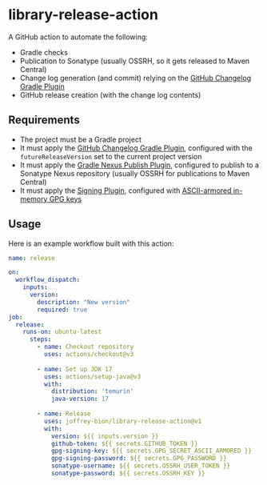 # library-release-action

A GitHub action to automate the following:

* Gradle checks
* Publication to Sonatype (usually OSSRH, so it gets released to Maven Central)
* Change log generation (and commit) relying on the [GitHub Changelog Gradle Plugin](https://github.com/joffrey-bion/gradle-github-changelog)
* GitHub release creation (with the change log contents)

## Requirements

* The project must be a Gradle project
* It must apply the [GitHub Changelog Gradle Plugin](https://github.com/joffrey-bion/gradle-github-changelog), configured with the `futureReleaseVersion` set to the current project version
* It must apply the [Gradle Nexus Publish Plugin](https://github.com/gradle-nexus/publish-plugin), configured to publish to a Sonatype Nexus repository (usually OSSRH for publications to Maven Central)
* It must apply the [Signing Plugin](https://docs.gradle.org/current/userguide/signing_plugin.html), configured with [ASCII-armored in-memory GPG keys](https://docs.gradle.org/current/userguide/signing_plugin.html#sec:in-memory-keys)

## Usage

Here is an example workflow built with this action:

```yaml
name: release

on:
  workflow_dispatch:
    inputs:
      version:
        description: "New version"
        required: true
job:
  release:
    runs-on: ubuntu-latest
      steps:
        - name: Checkout repository
          uses: actions/checkout@v3
  
        - name: Set up JDK 17
          uses: actions/setup-java@v3
          with:
            distribution: 'temurin'
            java-version: 17
  
        - name: Release
          uses: joffrey-bion/library-release-action@v1
          with:
            version: ${{ inputs.version }}
            github-token: ${{ secrets.GITHUB_TOKEN }}
            gpg-signing-key: ${{ secrets.GPG_SECRET_ASCII_ARMORED }}
            gpg-signing-password: ${{ secrets.GPG_PASSWORD }}
            sonatype-username: ${{ secrets.OSSRH_USER_TOKEN }}
            sonatype-password: ${{ secrets.OSSRH_KEY }}
```
